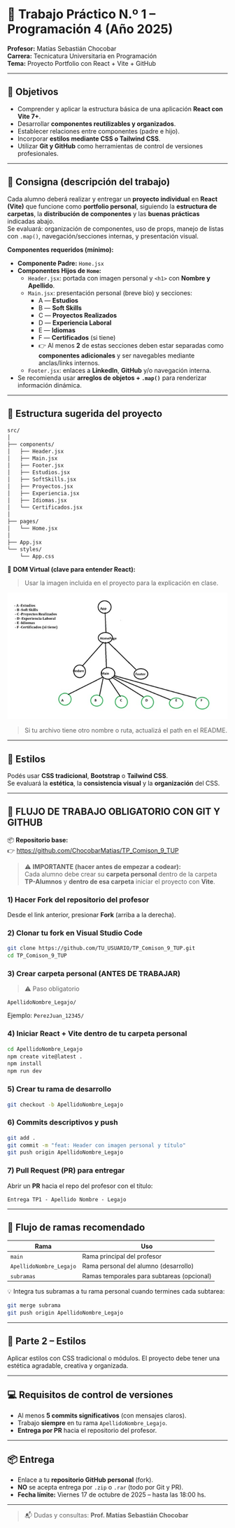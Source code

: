 # 📘 Trabajo Práctico N.º 1 – Programación 4 (Año 2025)

**Profesor:** Matías Sebastián Chocobar  
**Carrera:** Tecnicatura Universitaria en Programación  
**Tema:** Proyecto Portfolio con React + Vite + GitHub

---

## 🎯 Objetivos

- Comprender y aplicar la estructura básica de una aplicación **React con Vite 7+**.  
- Desarrollar **componentes reutilizables y organizados**.  
- Establecer relaciones entre componentes (padre e hijo).  
- Incorporar **estilos mediante CSS o Tailwind CSS**.  
- Utilizar **Git y GitHub** como herramientas de control de versiones profesionales.

---

## 📝 Consigna (descripción del trabajo)

Cada alumno deberá realizar y entregar un **proyecto individual** en **React (Vite)** que funcione como **portfolio personal**, siguiendo la **estructura de carpetas**, la **distribución de componentes** y las **buenas prácticas** indicadas abajo.  
Se evaluará: organización de componentes, uso de props, manejo de listas con `.map()`, navegación/secciones internas, y presentación visual.

**Componentes requeridos (mínimo):**
- **Componente Padre:** `Home.jsx`
- **Componentes Hijos de `Home`:**
  - `Header.jsx`: portada con imagen personal y `<h1>` con **Nombre y Apellido**.
  - `Main.jsx`: presentación personal (breve bio) y secciones:
    - A — **Estudios**
    - B — **Soft Skills**
    - C — **Proyectos Realizados**
    - D — **Experiencia Laboral**
    - E — **Idiomas**
    - F — **Certificados** (si tiene)
    - 👉 Al menos **2** de estas secciones deben estar separadas como **componentes adicionales** y ser navegables mediante anclas/links internos.
  - `Footer.jsx`: enlaces a **LinkedIn**, **GitHub** y/o navegación interna.
- Se recomienda usar **arreglos de objetos + `.map()`** para renderizar información dinámica.

---

## 📁 Estructura sugerida del proyecto

```
src/
│
├── components/
│   ├── Header.jsx
│   ├── Main.jsx
│   ├── Footer.jsx
│   ├── Estudios.jsx
│   ├── SoftSkills.jsx
│   ├── Proyectos.jsx
│   ├── Experiencia.jsx
│   ├── Idiomas.jsx
│   └── Certificados.jsx
│
├── pages/
│   └── Home.jsx
│
├── App.jsx
└── styles/
    └── App.css
```

📸 **DOM Virtual (clave para entender React):**  
> Usar la imagen incluida en el proyecto para la explicación en clase.

![virtual-dom](./DOM-Virtual.jpg)

> Si tu archivo tiene otro nombre o ruta, actualizá el path en el README.

---

## 🎨 Estilos

Podés usar **CSS tradicional**, **Bootstrap** o **Tailwind CSS**.  
Se evaluará la **estética**, la **consistencia visual** y la **organización** del CSS.

---

## 🚀 FLUJO DE TRABAJO OBLIGATORIO CON GIT Y GITHUB

📦 **Repositorio base:**  
👉 https://github.com/ChocobarMatias/TP_Comison_9_TUP

> ⚠️ **IMPORTANTE (hacer antes de empezar a codear):**  
> Cada alumno debe crear su **carpeta personal** dentro de la carpeta **TP-Alumnos** y **dentro de esa carpeta** iniciar el proyecto con **Vite**.

### 1) Hacer Fork del repositorio del profesor
Desde el link anterior, presionar **Fork** (arriba a la derecha).

### 2) Clonar tu fork en Visual Studio Code
```bash
git clone https://github.com/TU_USUARIO/TP_Comison_9_TUP.git
cd TP_Comison_9_TUP
```

### 3) Crear carpeta personal (**ANTES DE TRABAJAR**)
> ⚠️ Paso obligatorio
```
ApellidoNombre_Legajo/
```
Ejemplo: `PerezJuan_12345/`

### 4) Iniciar React + Vite **dentro de tu carpeta personal**
```bash
cd ApellidoNombre_Legajo
npm create vite@latest .
npm install
npm run dev
```

### 5) Crear tu **rama de desarrollo**
```bash
git checkout -b ApellidoNombre_Legajo
```

### 6) Commits descriptivos y push
```bash
git add .
git commit -m "feat: Header con imagen personal y título"
git push origin ApellidoNombre_Legajo
```

### 7) Pull Request (PR) para entregar
Abrir un **PR** hacia el repo del profesor con el título:
```
Entrega TP1 - Apellido Nombre - Legajo
```

---

## 🧱 Flujo de ramas recomendado

| Rama | Uso |
|------|-----|
| `main` | Rama principal del profesor |
| `ApellidoNombre_Legajo` | Rama personal del alumno (desarrollo) |
| `subramas` | Ramas temporales para subtareas (opcional) |

💡 Integra tus subramas a tu rama personal cuando termines cada subtarea:
```bash
git merge subrama
git push origin ApellidoNombre_Legajo
```

---


## 🎨 Parte 2 – Estilos
Aplicar estilos con CSS tradicional o módulos. El proyecto debe tener una estética agradable, creativa y organizada.


---

## 💻 Requisitos de control de versiones

- Al menos **5 commits significativos** (con mensajes claros).  
- Trabajo **siempre** en tu rama `ApellidoNombre_Legajo`.  
- **Entrega por PR** hacia el repositorio del profesor.

---

## 📦 Entrega

- Enlace a tu **repositorio GitHub personal** (fork).  
- **NO** se acepta entrega por `.zip` o `.rar` (todo por Git y PR).  
- **Fecha límite:** Viernes 17 de octubre de 2025 – hasta las 18:00 hs.

---

> 📬 Dudas y consultas: **Prof. Matías Sebastián Chocobar**
